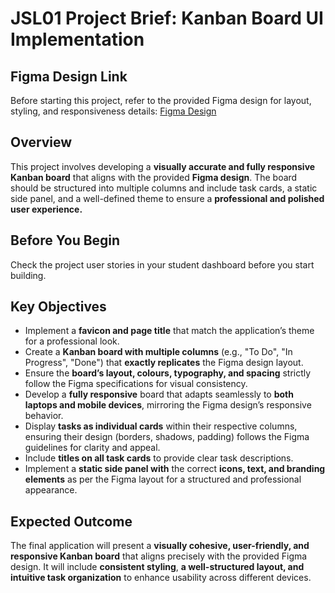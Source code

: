 # JSL01 Project Brief: Kanban Board UI Implementation

## Figma Design Link

Before starting this project, refer to the provided Figma design for layout, styling, and responsiveness details: [Figma Design](<https://www.figma.com/design/gNQuGWGGRATtjWrAVW8FTC/kanban-task-management-web-app-(Copy)?t=LCTJCuVbTtm8094H-0>)

## Overview

This project involves developing a **visually accurate and fully responsive Kanban board** that aligns with the provided **Figma design**. The board should be structured into multiple columns and include task cards, a static side panel, and a well-defined theme to ensure a **professional and polished user experience.**

## Before You Begin

Check the project user stories in your student dashboard before you start building.

## Key Objectives

- Implement a **favicon and page title** that match the application’s theme for a professional look.
- Create a **Kanban board with multiple columns** (e.g., "To Do", "In Progress", "Done") that **exactly replicates** the Figma design layout.
- Ensure the **board’s layout, colours, typography, and spacing** strictly follow the Figma specifications for visual consistency.
- Develop a **fully responsive** board that adapts seamlessly to **both laptops and mobile devices**, mirroring the Figma design’s responsive behavior.
- Display **tasks as individual cards** within their respective columns, ensuring their design (borders, shadows, padding) follows the Figma guidelines for clarity and appeal.
- Include **titles on all task cards** to provide clear task descriptions.
- Implement a **static side panel with** the correct **icons, text, and branding elements** as per the Figma layout for a structured and professional appearance.

## Expected Outcome

The final application will present a **visually cohesive, user-friendly, and responsive Kanban board** that aligns precisely with the provided Figma design. It will include **consistent styling**, **a well-structured layout, and intuitive task organization** to enhance usability across different devices.
